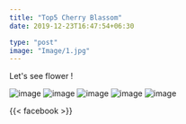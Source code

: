 ```yaml
---
title: "Top5 Cherry Blassom"
date: 2019-12-23T16:47:54+06:30

type: "post"
image: "Image/1.jpg"
---
```


Let's see  flower !

![image](/Image/7.jpg)
![image](/Image/8.jpg)
![image](/Image/9.jpg)
![image](/Image/5.jpg)
![image](/Image/6.jpg)

{{< facebook >}}
